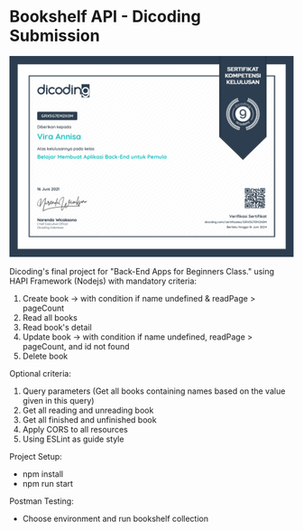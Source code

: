# Bookshelf API - Dicoding Submission

![alt text](https://github.com/viraannisaa99/bookshelf-api-nodejs/blob/main/sertifikat_course_261_1331362_160621210839_page-0001.jpg?raw=true)

Dicoding's final project for "Back-End Apps for Beginners Class." using HAPI Framework (Nodejs) with mandatory criteria:
1. Create book -> with condition if name undefined & readPage > pageCount
2. Read all books
3. Read book's detail
4. Update book -> with condition if name undefined, readPage > pageCount, and id not found
5. Delete book

Optional criteria:
1. Query parameters (Get all books containing names based on the value given in this query)
2. Get all reading and unreading book
3. Get all finished and unfinished book
4. Apply CORS to all resources
5. Using ESLint as guide style

Project Setup:
- npm install
- npm run start

Postman Testing:
- Choose environment and run bookshelf collection

